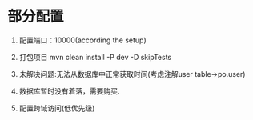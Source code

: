 # 部分配置
1. 配置端口：10000(according the setup)
2. 打包项目 mvn clean install -P dev -D skipTests
3. 未解决问题:无法从数据库中正常获取时间(考虑注解user table->po.user)

4. 数据库暂时没有着落，需要购买.
5. 配置跨域访问(低优先级)